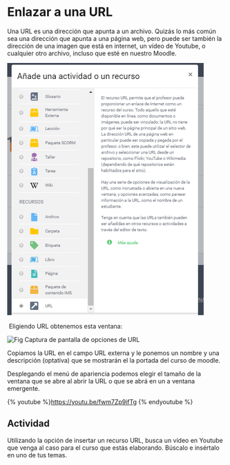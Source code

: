 
# Enlazar a una URL

Una URL es una dirección que apunta a un archivo. Quizás lo más común sea una dirección que apunta a una página web, pero puede ser también la dirección de una imagen que está en internet, un vídeo de Youtube, o cualquier otro archivo, incluso que esté en nuestro Moodle.

![](/assets/recursourl.PNG)

 Eligiendo URL obtenemos esta ventana:

![Fig  Captura de pantalla de opciones de URL](/assets/Selección_170.png)

Copiamos la URL en el campo URL externa y le ponemos un nombre y una descripción (optativa) que se mostrarán el la portada del curso de moodle.

Desplegando el menú de apariencia podemos elegir el tamaño de la ventana que se abre al abrir la URL o que se abrá en un a ventana emergente.

{% youtube %}https://youtu.be/fwm7Zp9ifTg {% endyoutube %}


## Actividad

Utilizando la opción de insertar un recurso URL, busca un vídeo en Youtube que venga al caso para el curso que estás elaborando. Búscalo e insértalo en uno de tus temas.
